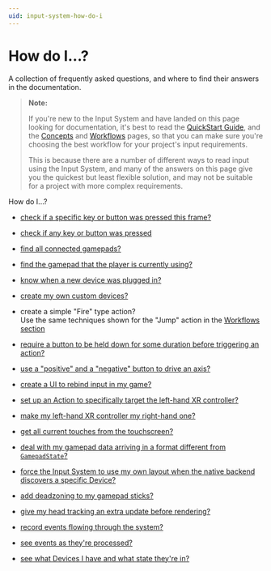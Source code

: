```yaml
---
uid: input-system-how-do-i
---
```

# How do I…?

A collection of frequently asked questions, and where to find their answers in the documentation.

> **Note:**
>
> If you're new to the Input System and have landed on this page looking for documentation, it's best to read the [QuickStart Guide](QuickStartGuide.md), and the [Concepts](Concepts.md) and [Workflows](Workflows.md) pages, so that you can make sure you're choosing the best workflow for your project's input requirements.
>
> This is because there are a number of different ways to read input using the Input System, and many of the answers on this page give you the quickest but least flexible solution, and may not be suitable for a project with more complex requirements.


How do I...?

- [check if a specific key or button was pressed this frame?](../api/UnityEngine.InputSystem.Controls.ButtonControl.html#UnityEngine_InputSystem_Controls_ButtonControl_wasPressedThisFrame)

- [check if any key or button was pressed](../api/UnityEngine.InputSystem.InputSystem.html#UnityEngine_InputSystem_InputSystem_onAnyButtonPress)

- [find all connected gamepads?](../api/UnityEngine.InputSystem.Gamepad.html#UnityEngine_InputSystem_Gamepad_all)

- [find the gamepad that the player is currently using?](../api/UnityEngine.InputSystem.Gamepad.html#UnityEngine_InputSystem_Gamepad_current)

- [know when a new device was plugged in?](Devices.md#monitoring-devices)

- [create my own custom devices?](HID.md#creating-a-custom-device-layout)

- create a simple "Fire" type action?</br>
Use the same techniques shown for the "Jump" action in the [Workflows section](Workflows.md)

- [require a button to be held down for some duration before triggering an action?](Interactions.html#hold)

- [use a "positive" and a "negative" button to drive an axis?](ActionBindings.html#1d-axis)

- [create a UI to rebind input in my game?](../api/UnityEngine.InputSystem.InputActionRebindingExtensions.html)

- [set up an Action to specifically target the left-hand XR controller?](../api/UnityEngine.InputSystem.XR.XRController.html#UnityEngine_InputSystem_XR_XRController_leftHand)

- [make my left-hand XR controller my right-hand one?](../api/UnityEngine.InputSystem.XR.XRController.html#UnityEngine_InputSystem_XR_XRController_leftHand)

- [get all current touches from the touchscreen?](Touch.md#reading-all-touches)

- [deal with my gamepad data arriving in a format different from `GamepadState`?](../api/UnityEngine.InputSystem.LowLevel.GamepadState.html)

- [force the Input System to use my own layout when the native backend discovers a specific Device?](Devices.md#native-devices)

- [add deadzoning to my gamepad sticks?](Gamepad.md#deadzones)

- [give my head tracking an extra update before rendering?](../api/UnityEngine.InputSystem.XR.XRHMD.html)

- [record events flowing through the system?](Debugging.md#other-tips)

- [see events as they're processed?](Debugging.md#other-tips)

- [see what Devices I have and what state they're in?](Debugging.html#debugging-devices)
